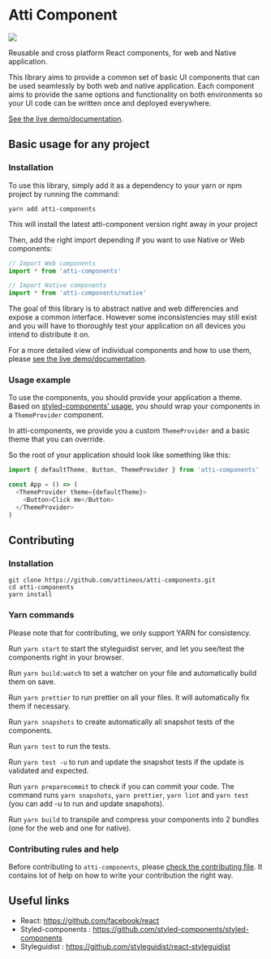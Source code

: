 # Atti Component

[<img src="https://travis-ci.org/attineos/atti-components.svg?branch=master">](https://travis-ci.org/attineos/atti-components)

Reusable and cross platform React components, for web and Native application.

This library aims to provide a common set of basic UI components that can be used seamlessly by both web and native application.
Each component aims to provide the same options and functionality on both environments so your UI code can be written once and deployed everywhere.

[See the live demo/documentation](https://atti-components.netlify.com/).

## Basic usage for any project

### Installation

To use this library, simply add it as a dependency to your yarn or npm project by running the command:

```
yarn add atti-components
```

This will install the latest atti-component version right away in your project

Then, add the right import depending if you want to use Native or Web components:

```js
// Import Web components
import * from 'atti-components'

// Import Native components
import * from 'atti-components/native'
```

The goal of this library is to abstract native and web differencies and expose a common interface.
However some inconsistencies may still exist and you will have to thoroughly test your application on all devices you intend to distribute it on.

For a more detailed view of individual components and how to use them, please [see the live demo/documentation](https://atti-components.netlify.com/).

### Usage example

To use the components, you should provide your application a theme. Based on [styled-components' usage](https://www.styled-components.com/docs/advanced#theming), you should wrap your components in a `ThemeProvider` component.

In atti-components, we provide you a custom `ThemeProvider` and a basic theme that you can override.

So the root of your application should look like something like this:

```js
import { defaultTheme, Button, ThemeProvider } from 'atti-components'

const App = () => (
  <ThemeProvider theme={defaultTheme}>
    <Button>Click me</Button>
  </ThemeProvider>
)
```

## Contributing

### Installation

```
git clone https://github.com/attineos/atti-components.git
cd atti-components
yarn install
```

### Yarn commands

Please note that for contributing, we only support YARN for consistency.

Run `yarn start` to start the styleguidist server, and let you see/test the components right in your browser.

Run `yarn build:watch` to set a watcher on your file and automatically build them on save.

Run `yarn prettier` to run prettier on all your files. It will automatically fix them if necessary.

Run `yarn snapshots` to create automatically all snapshot tests of the components.

Run `yarn test` to run the tests.

Run `yarn test -u` to run and update the snapshot tests if the update is validated and expected.

Run `yarn preparecommit` to check if you can commit your code. The command runs `yarn snapshots`, `yarn prettier`, `yarn lint` and `yarn test` (you can add -u to run and update snapshots).

Run `yarn build` to transpile and compress your components into 2 bundles (one for the web and one for native).

### Contributing rules and help

Before contributing to `atti-components`, please [check the contributing file](CONTRIBUTING.md). It contains lot of help on how to write your contribution the right way.

## Useful links

- React: https://github.com/facebook/react
- Styled-components : https://github.com/styled-components/styled-components
- Styleguidist : https://github.com/styleguidist/react-styleguidist

